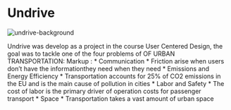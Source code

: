 # Undrive
![undrive-background](https://user-images.githubusercontent.com/36460371/164555240-3b412da7-1171-45ad-8050-0a605b211004.png)

Undrive was develop as a project in the course User Centered Design, the goal was to tackle one of the four problems of OF URBAN TRANSPORTATION:
 Markup : * Communication
              * Friction arise when users don’t have the informationthey need when they need
          * Emissions and Energy Efficiency
              * Transportation accounts for 25% of CO2 emissions in the EU and is the main cause of pollution in cities
          * Labor and Safety
              * The cost of labor is the primary driver of operation costs for passenger transport
          * Space
              * Transportation takes a vast amount of urban space

